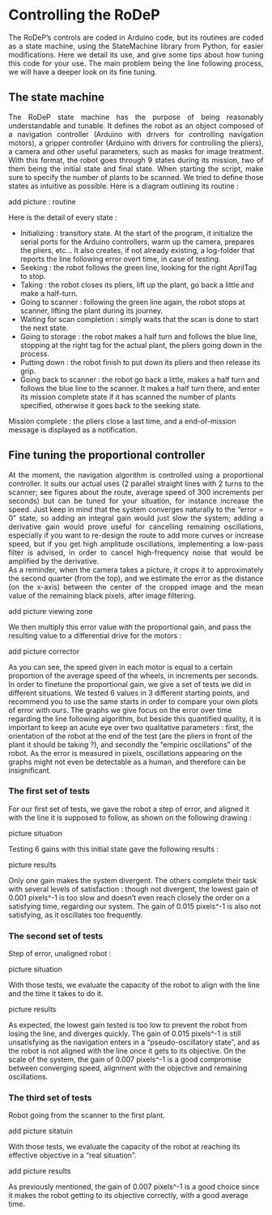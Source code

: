 # Controlling the RoDeP

<p align = justify>The RoDeP’s controls are coded in Arduino code, but its routines are coded as a state machine, using the StateMachine library from Python, for easier modifications. Here we detail its use, and give some tips about how tuning this code for your use. The main problem being the line following process, we will have a deeper look on its fine tuning.<br/></p>

## The state machine

<p align = justify>The RoDeP state machine has the purpose of being reasonably understandable and tunable. It defines the robot as an object composed of a navigation controller (Arduino with drivers for controlling navigation motors), a gripper controller (Arduino with drivers for controlling the pliers), a camera and other useful parameters, such as masks for image treatment. 
	With this format, the robot goes through 9 states during its mission, two of them being the initial state and final state. When starting the script, make sure to specify the number of plants to be scanned.
	We tried to define those states as intuitive as possible. Here is a diagram outlining its routine : <br/></p>

add picture : routine

<p align = justify>Here is the detail of every state :
<ul>
    <li>Initializing : transitory state. At the start of the program, it initialize the serial ports for the Arduino controllers, warm up the camera, prepares the pliers, etc… It also creates, if not already existing, a log-folder that reports the line following error overt time, in case of testing.</li>

   <li>Seeking : the robot follows the green line, looking for the right AprilTag to stop.</li>

   <li>Taking : the robot closes its pliers, lift up the plant, go back a little and make a half-turn.</li>

   <li>Going to scanner : following the green line again, the robot stops at scanner, lifting the plant during its journey.</li>

   <li>Waiting for scan completion : simply waits that the scan is done to start the next state.</li>

   <li>Going to storage : the robot makes a half turn and follows the blue line, stopping at the right tag for the actual plant, the pliers going down in the process.</li>

   <li>Putting down : the robot finish to put down its pliers and then release its grip.</li>

   <li>Going back to scanner : the robot go back a little, makes a half turn and follows the blue line to the scanner. It makes a half turn there, and enter its mission complete state if it has scanned the number of plants specified, otherwise it goes back to the seeking state.</li>
</ul>

Mission complete : the pliers close a last time, and a end-of-mission message is displayed as a notification. <br/></p>

## Fine tuning the proportional controller
<p align = justify>At the moment, the navigation algorithm is controlled using a proportional controller. It suits our actual uses (2 parallel straight lines with 2 turns to the scanner; see figures about the route, average speed of 300 increments per seconds) but can be tuned for your situation, for instance increase the speed. Just keep in mind that the system converges naturally to the “error = 0” state, so adding an integral gain would just slow the system; adding a derivative gain would prove useful for cancelling remaining oscillations, especially if you want to re-design the route to add more curves or increase speed, but if you get high amplitude oscillations, implementing a low-pass filter is advised, in order to cancel high-frequency noise that would be amplified by the derivative.
<br/>
As a reminder, when the camera takes a picture, it crops it to approximately the second quarter (from the top), and we estimate the error as the distance (on the x-axis) between the center of the cropped image and the mean value of the remaining black pixels, after image filtering.

add picture viewing zone

We then multiply this error value with the proportional gain, and pass the resulting value to a differential drive for the motors : <br/>

add picture corrector

As you can see, the speed given in each motor is equal to a certain proportion of the average speed of the wheels, in increments per seconds.<br/>
In order to finetune the proportional gain, we give a set of tests we did in different situations. We tested 6 values in 3 different starting points, and recommend you to use the same starts in order to compare your own plots of error with ours. The graphs we give focus on the error over time regarding the line following algorithm, but beside this quantified quality, it is important to keep an acute eye over two qualitative parameters : first, the orientation of the robot at the end of the test (are the pliers in front of the plant it should be taking ?), and secondly the “empiric oscillations” of the robot. As the error is measured in pixels, oscillations appearing on the graphs might not even be detectable as a human, and therefore can be insignificant.</p>

### The first set of tests
</p align = justify>For our first set of tests, we gave the robot a step of error, and aligned it with the line it is supposed to follow, as shown on the following drawing : <br/>

picture situation

Testing 6 gains with this initial state gave the following results : <br/>

picture results

Only one gain makes the system divergent. The others complete their task with several levels of satisfaction : though not divergent, the lowest gain of 0.001 pixels^-1 is too slow and doesn’t even reach closely the order on a satisfying time, regarding our system. The gain of 0.015 pixels^-1 is also not satisfying, as it oscillates too frequently. <br/></p>

### The second set of tests
</p align = justify>Step of error, unaligned robot :<br/>

picture situation

With those tests, we evaluate the capacity of the robot to align with the line and the time it takes to do it. <br/>

picture results

As expected, the lowest gain tested is too low to prevent the robot from losing the line, and diverges quickly. The gain of 0.015 pixels^-1 is still unsatisfying as the navigation enters in a “pseudo-oscillatory state”, and as the robot is not aligned with the line once it gets to its objective. On the scale of the system, the gain of 0.007 pixels^-1 is a good compromise between converging speed, alignment with the objective and remaining oscillations.<br/></p>

### The third set of tests

</p aligny = justify>Robot going from the scanner to the first plant.<br/>

add picture sitatuin

With those tests, we evaluate the capacity of the robot at reaching its effective objective in a “real situation”.</br>

add picture results

As previously mentioned, the gain of 0.007 pixels^-1 is a good choice since it makes the robot getting to its objective correctly, with a good average time.<br/></p>
